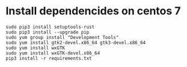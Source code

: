 # Install dependencides on centos 7

    sudo pip3 install setuptools-rust
    sudo pip3 install --upgrade pip
    sudo yum group install "Development Tools"
    sudo yum install gtk2-devel.x86_64 gtk3-devel.x86_64
    sudo yum install wxGTK
    sudo yum install wxGTK-devel.x86_64
    pip3 install -r requirements.txt
